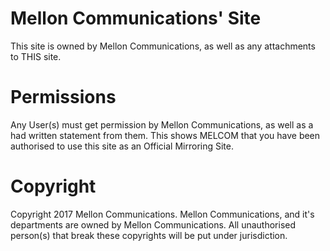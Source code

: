 # Mellon Communications' Site
This site is owned by Mellon Communications, as well as any attachments to THIS site.

# Permissions
Any User(s) must get permission by Mellon Communications, as well as a had written statement from them. 
This shows MELCOM that you have been authorised to use this site as an Official Mirroring Site.

# Copyright
Copyright 2017 Mellon Communications. Mellon Communications, and it's departments are owned by Mellon Communications.
All unauthorised person(s) that break these copyrights will be put under jurisdiction.
